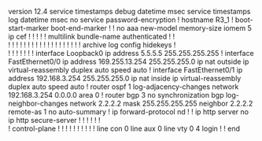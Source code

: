version 12.4
service timestamps debug datetime msec
service timestamps log datetime msec
no service password-encryption
!
hostname R3_1
!
boot-start-marker
boot-end-marker
!
!
no aaa new-model
memory-size iomem 5
ip cef
!
!
!
!
!
multilink bundle-name authenticated
!
!         
!
!
!
!
!
!
!
!
!
!
!
!
!
!
!
!
!
!
!
archive
 log config
  hidekeys
!         
!
!
!
!
!
!
!
interface Loopback0
 ip address 5.5.5.5 255.255.255.255
!
interface FastEthernet0/0
 ip address 169.255.13.254 255.255.255.0
 ip nat outside
 ip virtual-reassembly
 duplex auto
 speed auto
!
interface FastEthernet0/1
 ip address 192.168.3.254 255.255.255.0
 ip nat inside
 ip virtual-reassembly
 duplex auto
 speed auto
!
router ospf 1
 log-adjacency-changes
 network 192.168.3.254 0.0.0.0 area 0
!
router bgp 3
 no synchronization
 bgp log-neighbor-changes
 network 2.2.2.2 mask 255.255.255.255
 neighbor 2.2.2.2 remote-as 1
 no auto-summary
!
ip forward-protocol nd
!
!
ip http server
no ip http secure-server
!
!
!
!
!
!         
!
control-plane
!
!
!
!
!
!
!
!
!
!
line con 0
line aux 0
line vty 0 4
 login
!
!
end